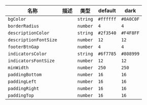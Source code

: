 | 名称 | 描述 | 类型 | default | dark |
|---|---|---|---|---|
| `bgColor` |  | `string` | `#ffffff` | `#0A0C0F` |
| `borderRadius` |  | `number` | `4` | `4` |
| `descriptionColor` |  | `string` | `#2f3540` | `#F4F8FF` |
| `descriptionFontSize` |  | `number` | `12` | `12` |
| `footerBtnGap` |  | `number` | `4` | `4` |
| `indicatorsColor` |  | `string` | `#6f7785` | `#808999` |
| `indicatorsFontSize` |  | `number` | `12` | `12` |
| `minWidth` |  | `number` | `250` | `250` |
| `paddingBottom` |  | `number` | `16` | `16` |
| `paddingLeft` |  | `number` | `16` | `16` |
| `paddingRight` |  | `number` | `16` | `16` |
| `paddingTop` |  | `number` | `16` | `16` |
